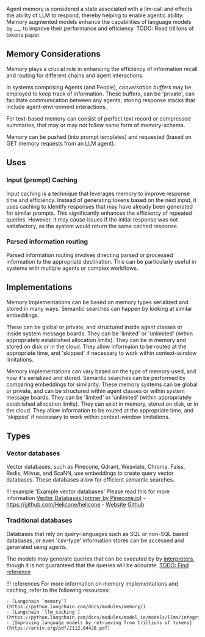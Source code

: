 Agent memory is considered a state associated with a llm-call and effects the ability of LLM to respond, thereby helping to enable agentic ability. Memory augmented models enhance the capabilities of language models by ___ to improve their performance and efficiency. TODO: Read trillions of tokens paper. 

## Memory Considerations

Memory plays a crucial role in enhancing the efficiency of information recall and routing for different chains and agent interactions. 

In systems comprising Agents (and People), _conversation buffers_ may be employed to keep track of information. These buffers, can be 'private',  can facilitate communication between any agents, storing response stacks that include agent-environment interactions.

For text-based memory can consist of perfect text record or compressed summaries, that may or may not follow some form of memory-schema.

Memory can be pushed (into prompt templates) and requested (based on GET memory requests from an LLM agent). 



## Uses

### Input (prompt) Caching

Input caching is a technique that leverages memory to improve response time and efficiency. Instead of generating tokens based on the next input, it uses caching to identify responses that may have already been generated for similar prompts. This significantly enhances the efficiency of repeated queries. However, it may cause issues if the initial response was not satisfactory, as the system would return the same cached response.

### Parsed information routing

Parsed information routing involves directing parsed or processed information to the appropriate destination. This can be particularly useful in systems with multiple agents or complex workflows.



## Implementations

Memory implementations can be based on memory types serialized and stored in many ways. Semantic searches can happen by looking at similar embeddings. 

These can be global or private, and structured inside agent classes or inside system message boards. They can be 'limited' or 'unlimited' (within appropriately established allocation limits). They can be in memory and stored on disk or in the cloud. They allow informaion to be routed at the appropriate time, and 'skipped' if necessary to work within context-window limitations.

Memory implementations can vary based on the type of memory used, and how it's serialized and stored. Semantic searches can be performed by comparing embeddings for similarity. These memory systems can be global or private, and can be structured within agent classes or within system message boards. They can be 'limited' or 'unlimited' (within appropriately established allocation limits). They can exist in memory, stored on disk, or in the cloud. They allow information to be routed at the appropriate time, and 'skipped' if necessary to work within context-window limitations.

## Types

### Vector databases

Vector databases, such as Pinecone, Qdrant, Weaviate, Chroma, Faiss, Redis, Milvus, and ScaNN, use embeddings to create query vector databases. These databases allow for efficient semantic searches. 

!!! example 'Example vector databases'
    Please read this for more information  [Vector Databases (primer by Pinecone.io)](https://www.pinecone.io/learn/vector-database/)
    - https://github.com/Helicone/helicone
    - [Website](https://www.deeplake.ai/) [Github](https://github.com/activeloopai/deeplake)

### Traditional databases

Databases that rely on query-languages such as SQL or non-SQL based databases, or even 'csv-type' information stores can be accessed and generated using agents. 

The models may generate queries that can be executed by by [interpreters](./interpreters.md), though it is not guaranteed that the queries will be accurate. [TODO: Find reference](some_reference_on_LLM_SQL)

!!! references 
    For more information on memory implementations and caching, refer to the following resources:

    - [Langchain `memory`](https://python.langchain.com/docs/modules/memory/)
    - [Langchain `llm_caching`](https://python.langchain.com/docs/modules/model_io/models/llms/integrations/llm_caching)
    - [Improving language models by retrieving from trillions of tokens](https://arxiv.org/pdf/2112.04426.pdf)
